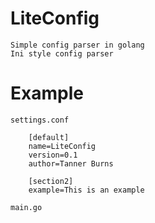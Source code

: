 # LiteConfig

    Simple config parser in golang
    Ini style config parser


# Example

    settings.conf

        [default]
        name=LiteConfig
        version=0.1
        author=Tanner Burns

        [section2]
        example=This is an example

    main.go

    


